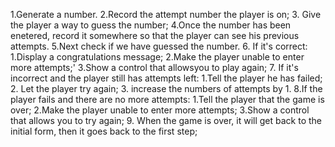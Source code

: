 1.Generate a number.
2.Record the attempt number the player is on;
3. Give the player a way to guess the number;
4.Once the number has been enetered, record it somewhere so that the player can see his previous attempts.
5.Next check if we have guessed the number.
6. If it's correct:
  1.Display a congratulations message;
  2.Make the player unable to enter more attempts;'
  3.Show a control that allowsyou to play again;
7. If it's incorrect and the player still has attempts left:
  1.Tell the player he has failed;
  2. Let the player try again;
  3. increase the numbers of attempts by 1.
8.If the player fails and there are no more attempts:
  1.Tell the player that the game is over;
  2.Make the player unable to enter more attempts;
  3.Show a control that allows you to try again;
9. When the game is over, it will get back to the initial form, then it goes back to the first step;